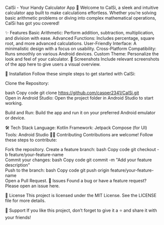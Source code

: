 CalSi - Your Handy Calculator App 🧮
Welcome to CalSi, a sleek and intuitive calculator app built to make calculations effortless. Whether you’re solving basic arithmetic problems or diving into complex mathematical operations, CalSi has got you covered!

✨ Features
Basic Arithmetic: Perform addition, subtraction, multiplication, and division with ease.
Advanced Functions: Includes percentage, square root, and more advanced calculations.
User-Friendly Interface: A minimalistic design with a focus on usability.
Cross-Platform Compatibility: Runs smoothly on various Android devices.
Custom Theme: Personalize the look and feel of your calculator.
📱 Screenshots
Include relevant screenshots of the app here to give users a visual overview.

🚀 Installation
Follow these simple steps to get started with CalSi:

Clone the Repository:

bash
Copy code
git clone https://github.com/casper2341/CalSi.git  
Open in Android Studio:
Open the project folder in Android Studio to start working.

Build and Run:
Build the app and run it on your preferred Android emulator or device.

🛠️ Tech Stack
Language: Kotlin
Framework: Jetpack Compose (for UI)
Tools: Android Studio
👨‍💻 Contributing
Contributions are welcome! Follow these steps to contribute:

Fork the repository.
Create a feature branch:
bash
Copy code
git checkout -b feature/your-feature-name  
Commit your changes:
bash
Copy code
git commit -m "Add your feature description"  
Push to the branch:
bash
Copy code
git push origin feature/your-feature-name  
Open a Pull Request.
🐛 Issues
Found a bug or have a feature request? Please open an issue here.

📜 License
This project is licensed under the MIT License. See the LICENSE file for more details.

🌟 Support
If you like this project, don’t forget to give it a ⭐ and share it with your friends!
